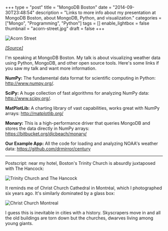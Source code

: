 +++
type = "post"
title = "MongoDB Boston"
date = "2014-09-30T23:48:54"
description = "Links to more info about my presentation at MongoDB Boston, about MongoDB, Python, and visualization."
categories = ["Mongo", "Programming", "Python"]
tags = []
enable_lightbox = false
thumbnail = "acorn-street.jpg"
draft = false
+++

<p><img style="display:block; margin-left:auto; margin-right:auto;" src="acorn-street.jpg" alt="Acorn Street" title="Acorn Street" /></p>
<p><span style="color: gray; font-style: italic"><a href="http://commons.wikimedia.org/wiki/File:08_506.jpg">[Source]</a></span></p>
<p>I'm speaking at MongoDB Boston. My talk is about visualizing weather data using Python, MongoDB, and other open source tools. Here's some links if you saw my talk and want more information.</p>
<p><strong>NumPy:</strong> The fundamental data format for scientific computing in Python: <a href="http://www.numpy.org/">http://www.numpy.org/</a>.</p>
<p><strong>SciPy:</strong> A huge collection of fast algorithms for analyzing NumPy data: <a href="http://www.scipy.org/">http://www.scipy.org/</a>.</p>
<p><strong>MatPlotLib:</strong> A charting library of vast capabilities, works great with NumPy arrays: <a href="http://matplotlib.org/">http://matplotlib.org/</a></p>
<p><strong>Monary:</strong> This is a high-performance driver that queries MongoDB and stores the data directly in NumPy arrays: <a href="https://bitbucket.org/djcbeach/monary/">https://bitbucket.org/djcbeach/monary/</a></p>
<p><strong>Our Example App:</strong> All the code for loading and analyzing NOAA's weather data: <a href="https://github.com/drmirror/century">https://github.com/drmirror/century</a></p>
<hr />
<p>Postscript: near my hotel, Boston's Trinity Church is absurdly juxtaposed with The Hancock:</p>
<p><img style="display:block; margin-left:auto; margin-right:auto;" src="trinity-hancock.jpg" alt="Trinity Church and The Hancock" title="Trinity Church and The Hancock" /></p>
<p>It reminds me of Christ Church Cathedral in Montr&eacute;al, which I photographed six years ago. It's similarly dominated by a glass box:</p>
<p><img style="display:block; margin-left:auto; margin-right:auto;" src="christ-church-montreal.jpg" alt="Christ Church Montreal" title="Christ Church Montreal" /></p>
<p>I guess this is inevitable in cities with a history. Skyscrapers move in and all the old buildings are torn down but the churches, dwarves living among young giants.</p>
    